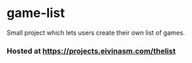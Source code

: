 # game-list
Small project which lets users create their own list of games.

### Hosted at https://projects.eivinasm.com/thelist
